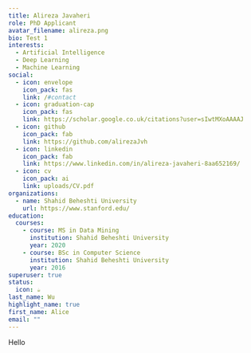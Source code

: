 ```yaml
---
title: Alireza Javaheri
role: PhD Applicant
avatar_filename: alireza.png
bio: Test 1
interests:
  - Artificial Intelligence
  - Deep Learning
  - Machine Learning
social:
  - icon: envelope
    icon_pack: fas
    link: /#contact
  - icon: graduation-cap
    icon_pack: fas
    link: https://scholar.google.co.uk/citations?user=sIwtMXoAAAAJ
  - icon: github
    icon_pack: fab
    link: https://github.com/alirezaJvh
  - icon: linkedin
    icon_pack: fab
    link: https://www.linkedin.com/in/alireza-javaheri-8aa652169/
  - icon: cv
    icon_pack: ai
    link: uploads/CV.pdf
organizations:
  - name: Shahid Beheshti University
    url: https://www.stanford.edu/
education:
  courses:
    - course: MS in Data Mining
      institution: Shahid Beheshti University
      year: 2020
    - course: BSc in Computer Science
      institution: Shahid Beheshti University
      year: 2016
superuser: true
status:
  icon: ☕️
last_name: Wu
highlight_name: true
first_name: Alice
email: ""
---
```

H﻿ello